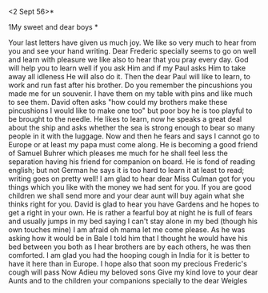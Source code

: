  <2 Sept 56>*

1My sweet and dear boys <Fr and Paul>*

Your last letters have given us much joy. We like so very much to hear from you and see your hand writing. Dear Frederic specially seems to go on well and learn with pleasure we like also to hear that you pray every day. God will help you to learn well if you ask Him and if my Paul asks Him to take away all idleness He will also do it. Then the dear Paul will like to learn, to work and run fast after his brother. Do you remember the pincushions you made me for un souvenir. I have them on my table with pins and like much to see them. David often asks "how could my brothers make these pincushions I would like to make one too" but poor boy he is too playful to be brought to the needle. He likes to learn, now he speaks a great deal about the ship and asks whether the sea is strong enough to bear so many people in it with the luggage. Now and then he fears and says I cannot go to Europe or at least my papa must come along. He is becoming a good friend of Samuel Buhrer which pleases me much for he shall feel less the separation having his friend for companion on board. He is fond of reading english; but not German he says it is too hard to learn it at least to read; writing goes on pretty well! I am glad to hear dear Miss Culman got for you things which you like with the money we had sent for you. If you are good children we shall send more and your dear aunt will buy again what she thinks right for you. David is glad to hear you have Gardens and he hopes to get a right in your own. He is rather a fearful boy at night he is full of fears and usually jumps in my bed saying I can't stay alone in my bed (though his own touches mine) I am afraid oh mama let me come please. As he was asking how it would be in Bale I told him that I thought he would have his bed between you both as I hear brothers are by each others, he was then comforted. I am glad you had the hooping cough in India for it is better to have it here than in Europe. I hope also that soon my precious Frederic's cough will pass Now Adieu my beloved sons Give my kind love to your dear Aunts and to the children your companions specially to the dear Weigles 
